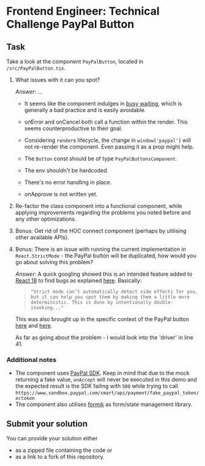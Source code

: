 # Frontend Engineer: Technical Challenge PayPal Button

## Task

Take a look at the component `PayPalButton`, located in `/src/PayPalButton.tsx`.

1. What issues with it can you spot?

    *Answer*: ...
    * It seems like the component indulges in [busy waiting](https://en.wikipedia.org/wiki/Busy_waiting), which is generally a bad practice and is easily avoidable.

    * onError and onCancel both call a function within the render. This seems counterproductive to their goal.
    
    * Considering `render`s lifecycle, the change in `window['paypal']` will not re-render the component. Even passing it as a prop might help.

    * The `Button` const should be of type `PayPalButtonsComponent`.

    * The env shouldn't be hardcoded.

    * There's no error handling in place.

    * onApprove is not written yet.





2. Re-factor the class component into a functional component, while applying improvements regarding the problems you noted before and any other optimizations.
3. Bonus: Get rid of the HOC connect component (perhaps by utilising other available APIs).
4. Bonus: There is an issue with running the current implementation in `React.StrictMode` - the PayPal button will be duplicated, how would you go about solving this problem?

    *Answer*: 
    A quick googling showed this is an intended feature added to [React 18](https://legacy.reactjs.org/docs/strict-mode.html#ensuring-reusable-state) to find bugs as explained [here](https://legacy.reactjs.org/docs/strict-mode.html#detecting-unexpected-side-effects). Basically: 
    >`"Strict mode can’t automatically detect side effects for you, but it can help you spot them by making them a little more deterministic. This is done by intentionally double-invoking..."`

    This was also brought up in the specific context of the PayPal button [here](https://stackoverflow.com/questions/72922779/how-to-fix-duplicated-paypal-button-in-react-strict-mode) and [here](https://copyprogramming.com/howto/how-does-react-strict-mode-works#how-to-fix-duplicated-paypal-button-in-react-strict-mode).

    As far as going about the problem - I would look into the 'driver' in line 41.


### Additional notes

- The component uses [PayPal SDK](https://developer.paypal.com/docs/business/javascript-sdk/javascript-sdk-reference/). Keep in mind that due to the mock returning a fake value, `onAccept` will never be executed in this demo and the expected result is the SDK failing with `500` while trying to call `https://www.sandbox.paypal.com/smart/api/payment/fake_paypal_token/ectoken`
- The component also utilises [formik](https://formik.org/) as form/state management library.

## Submit your solution

You can provide your solution either

- as a zipped file containing the code or
- as a link to a fork of this repository.
